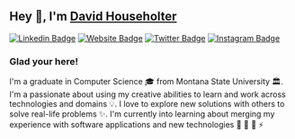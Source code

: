 
## Hey 👋, I'm [David Householter](https://github.com/iampavangandhi/)

[![Linkedin Badge](https://img.shields.io/badge/-LinkedIn-0e76a8?style=flat-square&logo=Linkedin&logoColor=white)](https://linkedin.com/in/davidhouseholter)
[![Website Badge](https://img.shields.io/badge/Website-3b5998?style=flat-square&logo=google-chrome&logoColor=white)](https://davidhouseholter.earth/)
[![Twitter Badge](https://img.shields.io/badge/-Twitter-00acee?style=flat-square&logo=Twitter&logoColor=white)](https://twitter.com/entrotree)
[![Instagram Badge](https://img.shields.io/badge/-Instagram-e4405f?style=flat-square&logo=Instagram&logoColor=white)](https://instagram.com/daattaa/)


### Glad your here! &nbsp; 

I'm a graduate in Computer Science 🎓 from Montana State University 🏛. I'm a passionate about using my creative abilities to learn and work across technologies and domains 💡. I love to explore new solutions with others to solve real-life problems ✨.  I'm currently into learning about merging my experience with software applications and new technologies 🔭 🌱 👯 ⚡
